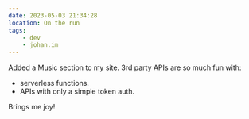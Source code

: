 ```yaml
---
date: 2023-05-03 21:34:28
location: On the run
tags:
    - dev
    - johan.im
---
```


Added a Music section to my site. 3rd party APIs are so much fun with:

- serverless functions.
- APIs with only a simple token auth.

Brings me joy!
